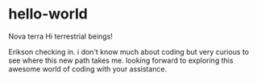 # hello-world
Nova terra
Hi terrestrial beings!

Erikson checking in. i don't know much about coding but very curious to see where this new path takes me.
looking forward to exploring this awesome world of coding with your assistance.
